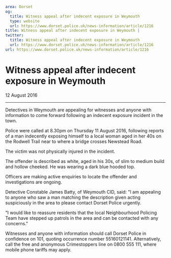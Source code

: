 ```yaml
area: Dorset
og:
  title: Witness appeal after indecent exposure in Weymouth
  type: website
  url: https://www.dorset.police.uk/news-information/article/1216
title: Witness appeal after indecent exposure in Weymouth |
twitter:
  title: Witness appeal after indecent exposure in Weymouth
  url: https://www.dorset.police.uk/news-information/article/1216
url: https://www.dorset.police.uk/news-information/article/1216
```

# Witness appeal after indecent exposure in Weymouth

12 August 2016

* * *

Detectives in Weymouth are appealing for witnesses and anyone with information to come forward following an indecent exposure incident in the town.

Police were called at 8.30pm on Thursday 11 August 2016, following reports of a man indecently exposing himself to a local woman aged in her 40s on the Rodwell Trail near to where a bridge crosses Newstead Road.

The victim was not physically injured in the incident.

The offender is described as white, aged in his 30s, of slim to medium build and hollow cheeked. He was wearing a dark blue hooded top.

Officers are making active enquiries to locate the offender and investigations are ongoing.

Detective Constable James Batty, of Weymouth CID, said: "I am appealing to anyone who saw a man matching the description given acting suspiciously in the area to please contact Dorset Police urgently.

"I would like to reassure residents that the local Neighbourhood Policing Team have stepped up patrols in the area and can be contacted with any concerns."

Witnesses and anyone with information should call Dorset Police in confidence on 101, quoting occurrence number 55160121141. Alternatively, call the free and anonymous Crimestoppers line on 0800 555 111, where mobile phone tariffs may apply.
